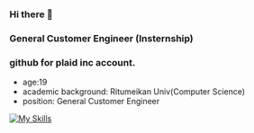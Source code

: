 ### Hi there 👋

### General Customer Engineer (Insternship)

### github for plaid inc account. 

- age:19
- academic background: Ritumeikan Univ(Computer Science)
- position: General Customer Engineer

[![My Skills](https://skillicons.dev/icons?i=html,css,js,nodejs,vue,astro)](https://skillicons.dev)
